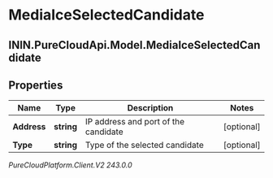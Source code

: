 # MediaIceSelectedCandidate

## ININ.PureCloudApi.Model.MediaIceSelectedCandidate

## Properties

|Name | Type | Description | Notes|
|------------ | ------------- | ------------- | -------------|
| **Address** | **string** | IP address and port of the candidate | [optional] |
| **Type** | **string** | Type of the selected candidate | [optional] |



_PureCloudPlatform.Client.V2 243.0.0_
